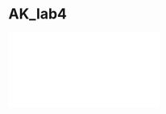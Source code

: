 # AK_lab4
<embed src="[[Lab4-AK.pdf](https://github.com/Yarik353/AK_lab4)](https://github.com/Yarik353/AK_lab4/blob/main/Lab4-AK.pdf)" type="application/pdf"/>
